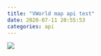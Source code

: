 ```yaml
---
title: "VWorld map api test"
date: 2020-07-11 20:55:53
categories: api
---
```


<img src="
http://apis.vworld.kr/staticMap.do?
version=1.0
&crs=EPSG:900913
&CENTER=14168507.204607,4377271.4091217
&size=400,400
&level=12
&apikey=18AACA9A-9EA2-359E-9A6D-08EFFDBA6142">
